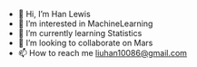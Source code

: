 - 👋 Hi, I’m Han Lewis
- 👀 I’m interested in MachineLearning
- 🌱 I’m currently learning Statistics
- 💞️ I’m looking to collaborate on Mars
- 📫 How to reach me liuhan10086@gmail.com

<!---
LiuHan0723/LiuHan0723 is a ✨ special ✨ repository because its `README.md` (this file) appears on your GitHub profile.
You can click the Preview link to take a look at your changes.
--->
